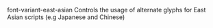 font-variant-east-asian
    Controls the usage of alternate glyphs for East Asian scripts (e.g Japanese and Chinese)
